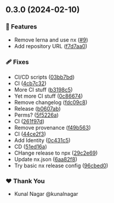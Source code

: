 ## 0.3.0 (2024-02-10)


### 🚀 Features

- Remove lerna and use nx ([#9](https://github.com/kunalnagarco/ui/pull/9))
- Add repository URL ([f7d7aa0](https://github.com/kunalnagarco/ui/commit/f7d7aa0))

### 🩹 Fixes

- CI/CD scripts ([03bb7bd](https://github.com/kunalnagarco/ui/commit/03bb7bd))
- CI ([4cb7c32](https://github.com/kunalnagarco/ui/commit/4cb7c32))
- More CI stuff ([b3198c5](https://github.com/kunalnagarco/ui/commit/b3198c5))
- Yet more CI stuff ([0c86674](https://github.com/kunalnagarco/ui/commit/0c86674))
- Remove changelog ([fdc09c8](https://github.com/kunalnagarco/ui/commit/fdc09c8))
- Release ([b0607ab](https://github.com/kunalnagarco/ui/commit/b0607ab))
- Perms? ([5f5226a](https://github.com/kunalnagarco/ui/commit/5f5226a))
- CI ([261f97d](https://github.com/kunalnagarco/ui/commit/261f97d))
- Remove provenance ([f49b563](https://github.com/kunalnagarco/ui/commit/f49b563))
- CI ([44ce2f3](https://github.com/kunalnagarco/ui/commit/44ce2f3))
- Add Identity ([0c431c5](https://github.com/kunalnagarco/ui/commit/0c431c5))
- CD ([51ed16a](https://github.com/kunalnagarco/ui/commit/51ed16a))
- CHange release to npx ([29c2e69](https://github.com/kunalnagarco/ui/commit/29c2e69))
- Update nx.json ([6aa82f8](https://github.com/kunalnagarco/ui/commit/6aa82f8))
- Try basic nx release config ([96cbed0](https://github.com/kunalnagarco/ui/commit/96cbed0))

### ❤️  Thank You

- Kunal Nagar @kunalnagar